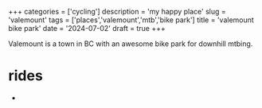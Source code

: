 +++
categories = ['cycling']
description = 'my happy place'
slug = 'valemount'
tags = ['places','valemount','mtb','bike park']
title = 'valemount bike park'
date = '2024-07-02'
draft = true
+++

Valemount is a town in BC with an awesome bike park for downhill mtbing.

# rides

* 